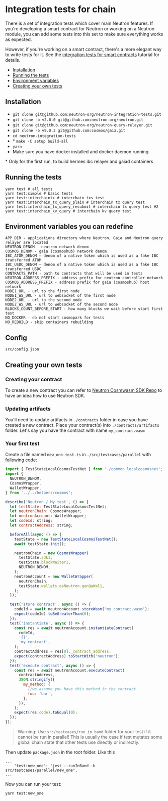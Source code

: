 # Integration tests for chain

There is a set of integration tests which cover main Neutron features. If you're developing a smart contract for Neutron or working on a Neutron module, you can add some tests into this set to make sure everything works as expected.

However, if you're working on a smart contract, there's a more elegant way to write tests for it. See the [integration tests for smart contracts](/tutorials/integration-tests/smart_contracts) tutorial for details.

* [Installation](#Installation)
* [Running the tests](#Running-the-tests)
* [Environment variables](#Environment-variables-you-can-redefine)
* [Creating your own tests](#Creating-your-own-tests)

## Installation
* `git clone git@github.com:neutron-org/neutron-integration-tests.git`
* `git clone -b v2.0.0 git@github.com:neutron-org/neutron.git`
* `git clone git@github.com:neutron-org/neutron-query-relayer.git`
* `git clone -b v9.0.3 git@github.com:cosmos/gaia.git`
* `cd neutron-integration-tests`
* \* `make -C setup build-all`
* `yarn`
* Make sure you have docker installed and docker daemon running

\* Only for the first run, to build hermes ibc relayer and gaiad containers

## Running the tests

```
yarn test # all tests
yarn test:simple # basic tests
yarn test:interchaintx # interchain txs test
yarn test:interchain_tx_query_plain # interchain tx query test
yarn test:interchain_tx_query_resubmit # interchain tx query test #2
yarn test:interchain_kv_query # interchain kv query test
```
## Environment variables you can redefine

```
APP_DIR - applications directory where Neutron, Gaia and Neutron query relayer are located
NEUTRON_DENOM - neutron network denom
COSMOS_DENOM - gaia (cosmoshub) network denom
IBC_ATOM_DENOM — denom of a native token which is used as a fake IBC transferred ATOM
IBC_USDC_DENOM — denom of a native token which is used as a fake IBC transferred USDC
CONTRACTS_PATH - path to contracts that will be used in tests
NEUTRON_ADDRESS_PREFIX - address prefix for neutron controller network
COSMOS_ADDRESS_PREFIX - address prefix for gaia (cosmoshub) host network
NODE1_URL - url to the first node
NODE1_WS_URL - url to websocket of the first node
NODE2_URL - url to the second node
NODE2_WS_URL - url to websocket of the second node
BLOCKS_COUNT_BEFORE_START - how many blocks we wait before start first test
NO_DOCKER - do not start cosmopark for tests
NO_REBUILD - skip containers rebuilding
```

## Config

```
src/config.json
```

## Creating your own tests
### Creating your contract
To create a new contract you can refer to [Neutron Cosmwasm SDK Repo](https://github.com/neutron-org/neutron-sdk) to have an idea how to use Neutron SDK.

### Updating artifacts
You'll need to update artifacts in `./contracts` folder in case you have created a new contract. Place your contract(s) into `./contracts/artifacts` folder. Let's say you have the contract  with name `my_contract.wasm`

### Your first test
Create a file named `new_one.test.ts` in `./src/testcases/parallel` with following code:
```js
import { TestStateLocalCosmosTestNet } from './common_localcosmosnet';
import {
  NEUTRON_DENOM,
  CosmosWrapper,
  WalletWrapper,
} from '../../helpers/cosmos';

describe('Neutron / My test', () => {
  let testState: TestStateLocalCosmosTestNet;
  let neutronChain: CosmosWrapper;
  let neutronAccount: WalletWrapper;
  let codeId: string;
  let contractAddress: string;

  beforeAll(async () => {
    testState = new TestStateLocalCosmosTestNet();
    await testState.init();

    neutronChain = new CosmosWrapper(
      testState.sdk1,
      testState.blockWaiter1,
      NEUTRON_DENOM,
    );
    neutronAccount = new WalletWrapper(
      neutronChain,
      testState.wallets.qaNeutron.genQaWal1,
    );
  });

  test('store contract', async () => {
    codeId = await neutronAccount.storeWasm('my_contract.wasm');
    expect(codeId).toBeGreaterThan(0);
  });
  test('instantiate', async () => {
    const res = await neutronAccount.instantiateContract(
      codeId,
      '{}',
      'my_contract',
    );
    contractAddress = res[0]._contract_address;
    expect(contractAddress).toStartWith('neutron');
  });
  test('execute contract', async () => {
    const res = await neutronAccount.executeContract(
      contractAddress,
      JSON.stringify({
        my_method: {
          //we assume you have this method in the contract
          foo: 'bar',
        },
      }),
    );
    expect(res.code).toEqual(0);
  });
});

```

> Warning: Use `src/testcases/run_in_band` folder for your test if it cannot be run in parallel!
> This is usually the case if test mutates some global chain state that other tests use directly or indirectly.

Then update `package.json` in the root folder. Like this
```
...
    "test:new_one": "jest --runInBand -b src/testcases/parallel/new_one",
...
```
Now you can run your test:
```bash
yarn test:new_one
```
